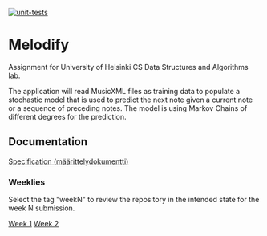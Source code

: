 [![unit-tests](https://github.com/JHNUL/TiraLabra2023/actions/workflows/run_unit_tests.yaml/badge.svg)](https://github.com/JHNUL/TiraLabra2023/actions/workflows/run_unit_tests.yaml)

# Melodify

Assignment for University of Helsinki CS Data Structures and Algorithms lab.

The application will read MusicXML files as training data to populate a stochastic model that is used to predict the next note given a current note or a sequence of preceding notes. The model is using Markov Chains of different degrees for the prediction.


## Documentation

[Specification (määrittelydokumentti)](/docs/specifications.md)

### Weeklies

Select the tag "weekN" to review the repository in the intended state for the week N submission.

[Week 1](/docs/weeklies/week1.md)
[Week 2](/docs/weeklies/week2.md)
